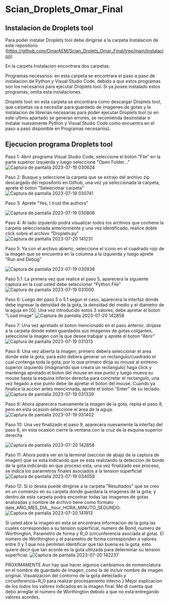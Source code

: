 # Scian_Droplets_Omar_Final
## Instalacion de Droplets tool
Para poder instalar Droplets tool debe dirigirse a la carpeta Instalacion de este repositorio (https://github.com/OmarAEM/Scian_Drplets_Omar_Final/tree/main/Instalacion).

En la carpeta Instalacion encontrara dos carpetas:

Programas necesarios: en esta carpeta se encontrara el paso a paso de instalacion de Python y Visual Studio Code, debido a que estos programas son los necesarios para ejecutar Droplets tool. Si ya posee instalado estos programas, omita esta instalaciones.

Droplets tool: en esta carpeta se encontrara como descargar Droplets tool, que carpetas va a necesitar para guardado de imagenes de gotas y la instalacion de librerias necesarias para poder ejecutar Droplets tool (si en este ultimo apartado se generan errores, se recomienda desinstalar e instalar nuevamente Python y Visual Studio Code como encuentra en el paso a paso disponible en Programas necesarios).

## Ejecucion programa Droplets tool
Paso 1: Abrir programa Visual Studio Code, seleccione el boton "File" en la parte superior izquierda y luego seleccione "Open Folder..."
![Captura de pantalla 2023-07-19 030624](https://github.com/OmarAEM/Scian_Drplets_Omar_Final/assets/115668053/94a6fc4d-ce74-4a26-98d8-88a06c5b41c3)

Paso 2: Busque y seleccione la carpeta que se extrajo del archivo zip descargado del repositorio en Github, una vez ya seleccionada la carpeta, aprete el boton "Seleecionar carpeta"
![Captura de pantalla 2023-07-19 030741](https://github.com/OmarAEM/Scian_Drplets_Omar_Final/assets/115668053/4f383511-9144-43cd-a6f0-a9835ca954a0)


Paso 3: Aprete "Yes, I trust the authors"

![Captura de pantalla 2023-07-19 030806](https://github.com/OmarAEM/Scian_Drplets_Omar_Final/assets/115668053/d6b83ed8-0bde-4570-ada3-2af112b83282)


Paso 4: Al lado izquierdo podra visualizar todos los archivos que contiene la carpeta seleccionada anteriormente y una vez identificado, realice doble click sobre el archivo "Droplets.py"
![Captura de pantalla 2023-07-20 141231](https://github.com/OmarAEM/Scian_Drplets_Omar_Final/assets/115668053/efe15f89-416b-4abb-ac35-cce83b5d425f)


Paso 5: Ya con el archivo abierto, seleccione el icono en el cuadrado rojo de la imagen que se encuentra en la columna a la izquierda  y luego aprete "Run and Debug"

![Captura de pantalla 2023-07-19 030938](https://github.com/OmarAEM/Scian_Drplets_Omar_Final/assets/115668053/9fa36604-9052-4386-bdf6-8a5807b7a2a0)




Paso 5.1: La primera vez que realice el paso 5, aparecera la siguiente captura en la cual usted debe seleccionar "Python File"
![Captura de pantalla 2023-07-19 031000](https://github.com/OmarAEM/Scian_Drplets_Omar_Final/assets/115668053/15563407-ba37-40d5-a831-fcb15600d0c2)


Paso 6: Luego del paso 5 o 5.1 segun el caso, aparecera la interfaz donde debe ingresar la densidad de la gota, la densidad del medio y el diametro de la aguja en [G]. Una vez introducido estos 3 valores, debe apretar el boton "Load Image"
![Captura de pantalla 2023-07-20 142858](https://github.com/OmarAEM/Scian_Drplets_Omar_Final/assets/115668053/b0ee977c-f010-46a5-81ff-5391d1f3fb5a)

Paso 7: Una vez apretado el boton mencionado en el paso anterior, dirijase a la carpeta donde esten guardados sus imagenes de gotas colgantes, seleccione la imagen con la que desee trabajar y aprete el boton "Abrir"
![Captura de pantalla 2023-07-19 031313](https://github.com/OmarAEM/Scian_Drplets_Omar_Final/assets/115668053/ac2af28e-97cd-4f5d-acb3-7cddb668ba19)


Paso 8: Una vez abierta la imagen, primero debera seleccionar el area donde este la gota, para esto debera generar un rectangulo/cuadrado el cual contenga toda la gota; por lo que primero dirija su mouse al extremo superior izquierdo (imaginando que creara un rectangulo) haga click y mantenga apretado el boton del mouse en ese punto y luego mueva su mouse hasta la esquina inferior derecha para concretar el rectangulo, una vez llegado a ese punto debe de apretar el boton del mouse. Cuando ya finalice la accion antes mencionada, aprete el boton "Enter" de su teclado.
![Captura de pantalla 2023-07-19 031339](https://github.com/OmarAEM/Scian_Drplets_Omar_Final/assets/115668053/e572cdbe-25b0-4fd4-91bf-5edc64a98fbf)


Paso 9: Ahora aparecera nuevamente la imagen de la gota, repita el paso 8, pero en esta ocasion seleccione el area de la aguja.
![Captura de pantalla 2023-07-19 031402](https://github.com/OmarAEM/Scian_Drplets_Omar_Final/assets/115668053/bc1c3b5b-3561-4e6f-8704-cd30b86fd493)


Paso 10: Una vez finalizado el paso 9, aparecera nuevamente la interfaz del paso 6, en esta ocasion cierre la ventana con la cruz de la esquina superior derecha

![Captura de pantalla 2023-07-20 142858](https://github.com/OmarAEM/Scian_Drplets_Omar_Final/assets/115668053/097810a0-5ae5-4754-aa0d-c2d9a82c7371)


Paso 11: Ahora podra ver en la terminal (seccion de abajo de la captura de imagen) que se esta indicando que se esta realizando la deteccion de borde de la gota indicando en que proceso esta, una vez finalizado ese proceso, se indica los parametros finales asociados a la tension superficial
![Captura de pantalla 2023-07-19 034058](https://github.com/OmarAEM/Scian_Drplets_Omar_Final/assets/115668053/e6c8c5fa-c532-422e-b97e-ea91c55ab93f)


Paso 12: Si lo desea puede dirigirse a la carpeta "Resultados" que se creo en un comienzo en su carpeta donde guardara la imagenes de la gota; y dentro de esta carpeta podra encontrar todas las imagenes de gotas analizadas y nombre de archivo tiene como formato date_AÑO_MES_DIA__hour_HORA_MINUTO_SEGUNDO.
![Captura de pantalla 2023-07-20 141913](https://github.com/OmarAEM/Scian_Drplets_Omar_Final/assets/115668053/c9d77ce1-a927-4502-96c1-3e7fb87befca)

Si usted abre la imagen en esta se encontrara informacion de la gota las cuales corresponden a su tension superficial, numero de Bond, numero de Worthington, Parametro de forma y R_O (circunferencia asociada al gota). El numero de Worthington y el parametro de forma corresponden a valores entre 0 y 1 que nos permiten identificar que tan buena es la gota, esto quiere decir que tan acorde es la gota utilizada para determinar su tension superficial.
![Captura de pantalla 2023-07-20 142237](https://github.com/OmarAEM/Scian_Drplets_Omar_Final/assets/115668053/f160398b-dbbe-4014-aa2e-426aa1916027)

PROXIMAMENTE
Aun hay que hacer algunos cambiamos de nomenclatura en el nombre de guardado de imagen, como la de incluir nombre de imagen original.
Visualizacion del contorno de la gota detectado y circunferencia+R_0 para realizar procesamiento interno.}
Mejor explicacion de los todos los valores indicados en la imagen final.
Me di cuenta que debo arreglar el numero de Worthington debido a que no esta entregando valores acordes.



